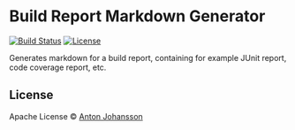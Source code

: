 # Build Report Markdown Generator

[![Build Status](https://img.shields.io/travis/anton-johansson/build-report-markdown-generator/master.svg)](https://travis-ci.org/anton-johansson/build-report-markdown-generator)
[![License](https://img.shields.io/hexpm/l/plug.svg?maxAge=2592000)](https://raw.githubusercontent.com/anton-johansson/build-report-markdown-generator/master/LICENSE)

Generates markdown for a build report, containing for example JUnit report, code coverage report, etc.


## License

Apache License © [Anton Johansson](https://github.com/anton-johansson)

